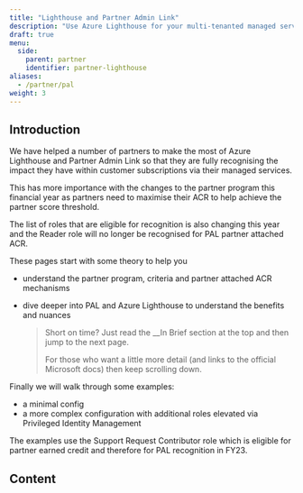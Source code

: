 ```yaml
---
title: "Lighthouse and Partner Admin Link"
description: "Use Azure Lighthouse for your multi-tenanted managed service delivery and combine with Partner Admin Link to maximise your partner attached ACR for the partner score."
draft: true
menu:
  side:
    parent: partner
    identifier: partner-lighthouse
aliases:
  - /partner/pal
weight: 3
---
```


## Introduction

We have helped a number of partners to make the most of Azure Lighthouse and Partner Admin Link so that they are fully recognising the impact they have within customer subscriptions via their managed services.

This has more importance with the changes to the partner program this financial year as partners need to maximise their ACR to help achieve the partner score threshold.

The list of roles that are eligible for recognition is also changing this year and the Reader role will no longer be recognised for PAL partner attached ACR.

These pages start with some theory to help you

* understand the partner program, criteria and partner attached ACR mechanisms
* dive deeper into PAL and Azure Lighthouse to understand the benefits and nuances

    > Short on time? Just read the __In Brief section at the top and then jump to the next page.
    >
    > For those who want a little more detail (and links to the official Microsoft docs) then keep scrolling down.

Finally we will walk through some examples:

* a minimal config
* a more complex configuration with additional roles elevated via Privileged Identity Management

The examples use the Support Request Contributor role which is eligible for partner earned credit and therefore for PAL recognition in FY23.

## Content
